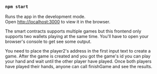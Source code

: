 

### `npm start`

Runs the app in the development mode.<br>
Open [http://localhost:3000](http://localhost:3000) to view it in the browser.


The smart contracts supports multiple games but this frontend only supports two wallets playing at the same time. You'll have to open your browser's console to get see some output.

You need to place the player2's address in the first input text to create a game.
After the game is created and you got the game's id you can play your hand and wait until the other player have played. Once both players have played their hands, anyone can call finishGame and see the results.

